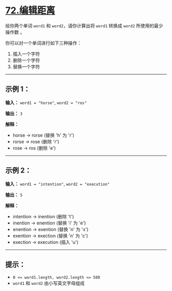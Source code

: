 # [72.编辑距离](https://leetcode.cn/problems/edit-distance/description)

给你两个单词 `word1` 和 `word2`，请你计算出将 `word1` 转换成 `word2` 所使用的最少操作数 。

你可以对一个单词进行如下三种操作：
1. 插入一个字符
2. 删除一个字符
3. 替换一个字符

---

## 示例 1：

**输入：** `word1 = "horse"`, `word2 = "ros"`

**输出：** `3`

**解释：**
- horse -> rorse (替换 'h' 为 'r')
- rorse -> rose (删除 'r')
- rose -> ros (删除 'e')

---

## 示例 2：

**输入：** `word1 = "intention"`, `word2 = "execution"`

**输出：** `5`

**解释：**
- intention -> inention (删除 't')
- inention -> enention (替换 'i' 为 'e')
- enention -> exention (替换 'n' 为 'x')
- exention -> exection (替换 'n' 为 'c')
- exection -> execution (插入 'u')

---

## 提示：

- `0 <= word1.length, word2.length <= 500`
- `word1` 和 `word2` 由小写英文字母组成 